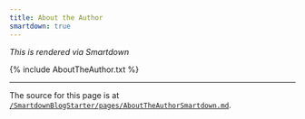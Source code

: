 ```yaml
---
title: About the Author
smartdown: true
---
```


*This is rendered via Smartdown*

{% include AboutTheAuthor.txt %}



---

The source for this page is at [`/SmartdownBlogStarter/pages/AboutTheAuthorSmartdown.md`](/SmartdownBlogStarter/pages/AboutTheAuthorSmartdown.md).
